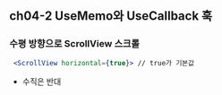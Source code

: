 ## ch04-2 UseMemo와 UseCallback 훅

### 수평 방향으로 ScrollView 스크롤
```jsx
 <ScrollView horizontal={true}> // true가 기본값
```
- 수직은 반대
